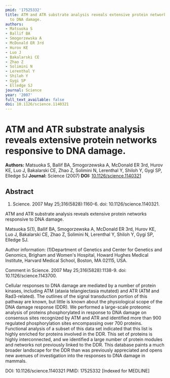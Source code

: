 ```yaml
---
pmid: '17525332'
title: ATM and ATR substrate analysis reveals extensive protein networks responsive
  to DNA damage.
authors:
- Matsuoka S
- Ballif BA
- Smogorzewska A
- McDonald ER 3rd
- Hurov KE
- Luo J
- Bakalarski CE
- Zhao Z
- Solimini N
- Lerenthal Y
- Shiloh Y
- Gygi SP
- Elledge SJ
journal: Science
year: '2007'
full_text_available: false
doi: 10.1126/science.1140321
---
```


# ATM and ATR substrate analysis reveals extensive protein networks responsive to DNA damage.
**Authors:** Matsuoka S, Ballif BA, Smogorzewska A, McDonald ER 3rd, Hurov KE, Luo J, Bakalarski CE, Zhao Z, Solimini N, Lerenthal Y, Shiloh Y, Gygi SP, Elledge SJ
**Journal:** Science (2007)
**DOI:** [10.1126/science.1140321](https://doi.org/10.1126/science.1140321)

## Abstract

1. Science. 2007 May 25;316(5828):1160-6. doi: 10.1126/science.1140321.

ATM and ATR substrate analysis reveals extensive protein networks responsive to 
DNA damage.

Matsuoka S(1), Ballif BA, Smogorzewska A, McDonald ER 3rd, Hurov KE, Luo J, 
Bakalarski CE, Zhao Z, Solimini N, Lerenthal Y, Shiloh Y, Gygi SP, Elledge SJ.

Author information:
(1)Department of Genetics and Center for Genetics and Genomics, Brigham and 
Women's Hospital, Howard Hughes Medical Institute, Harvard Medical School, 
Boston, MA 02115, USA.

Comment in
    Science. 2007 May 25;316(5828):1138-9. doi: 10.1126/science.1143700.

Cellular responses to DNA damage are mediated by a number of protein kinases, 
including ATM (ataxia telangiectasia mutated) and ATR (ATM and Rad3-related). 
The outlines of the signal transduction portion of this pathway are known, but 
little is known about the physiological scope of the DNA damage response (DDR). 
We performed a large-scale proteomic analysis of proteins phosphorylated in 
response to DNA damage on consensus sites recognized by ATM and ATR and 
identified more than 900 regulated phosphorylation sites encompassing over 700 
proteins. Functional analysis of a subset of this data set indicated that this 
list is highly enriched for proteins involved in the DDR. This set of proteins 
is highly interconnected, and we identified a large number of protein modules 
and networks not previously linked to the DDR. This database paints a much 
broader landscape for the DDR than was previously appreciated and opens new 
avenues of investigation into the responses to DNA damage in mammals.

DOI: 10.1126/science.1140321
PMID: 17525332 [Indexed for MEDLINE]
